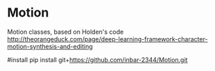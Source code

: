 # Motion
Motion classes, based on Holden's code http://theorangeduck.com/page/deep-learning-framework-character-motion-synthesis-and-editing

#install
pip install git+https://github.com/inbar-2344/Motion.git

